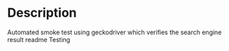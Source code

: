 # Description
Automated smoke test using geckodriver which verifies the search engine result readme
Testing
